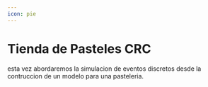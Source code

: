 ```yaml
---
icon: pie
---
```


# Tienda de Pasteles CRC

esta vez abordaremos la simulacion de eventos discretos desde la contruccion de un modelo para una pasteleria.
